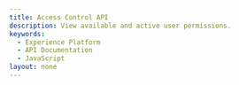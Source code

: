 ```yaml
---
title: Access Control API
description: View available and active user permissions.
keywords: 
  - Experience Platform
  - API Documentation
  - JavaScript
layout: none
--- 
```

<RedoclyAPIBlock src="experience-platform-apis/static/swagger-specs/access-control.yaml"/>